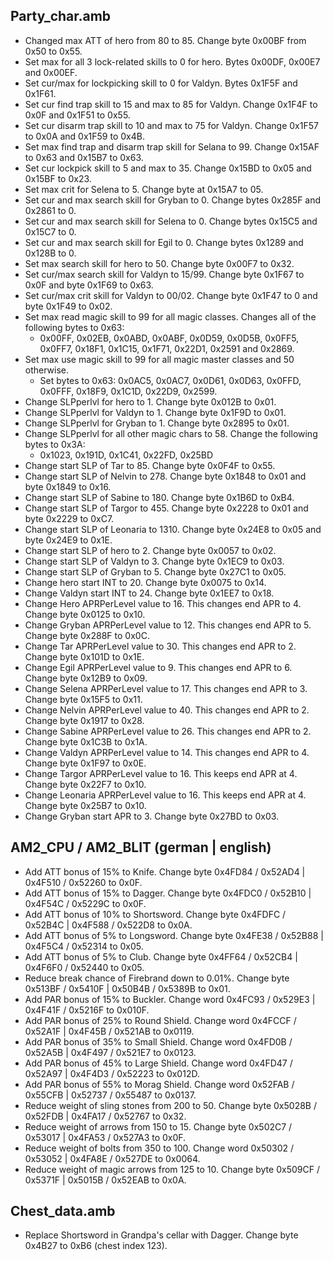 ## Party_char.amb

- Changed max ATT of hero from 80 to 85. Change byte 0x00BF from 0x50 to 0x55.
- Set max for all 3 lock-related skills to 0 for hero. Bytes 0x00DF, 0x00E7 and 0x00EF.
- Set cur/max for lockpicking skill to 0 for Valdyn. Bytes 0x1F5F and 0x1F61.
- Set cur find trap skill to 15 and max to 85 for Valdyn. Change 0x1F4F to 0x0F and 0x1F51 to 0x55.
- Set cur disarm trap skill to 10 and max to 75 for Valdyn. Change 0x1F57 to 0x0A and 0x1F59 to 0x4B.
- Set max find trap and disarm trap skill for Selana to 99. Change 0x15AF to 0x63 and 0x15B7 to 0x63.
- Set cur lockpick skill to 5 and max to 35. Change 0x15BD to 0x05 and 0x15BF to 0x23.
- Set max crit for Selena to 5. Change byte at 0x15A7 to 05.
- Set cur and max search skill for Gryban to 0. Change bytes 0x285F and 0x2861 to 0.
- Set cur and max search skill for Selena to 0. Change bytes 0x15C5 and 0x15C7 to 0.
- Set cur and max search skill for Egil to 0. Change bytes 0x1289 and 0x128B to 0.
- Set max search skill for hero to 50. Change byte 0x00F7 to 0x32.
- Set cur/max search skill for Valdyn to 15/99. Change byte 0x1F67 to 0x0F and byte 0x1F69 to 0x63.
- Set cur/max crit skill for Valdyn to 00/02. Change byte 0x1F47 to 0 and byte 0x1F49 to 0x02.
- Set max read magic skill to 99 for all magic classes. Changes all of the following bytes to 0x63:
    - 0x00FF, 0x02EB, 0x0ABD, 0x0ABF, 0x0D59, 0x0D5B, 0x0FF5, 0x0FF7, 0x18F1, 0x1C15, 0x1F71, 0x22D1, 0x2591 and 0x2869.
- Set max use magic skill to 99 for all magic master classes and 50 otherwise.
    - Set bytes to 0x63: 0x0AC5, 0x0AC7, 0x0D61, 0x0D63, 0x0FFD, 0x0FFF, 0x18F9, 0x1C1D, 0x22D9, 0x2599.
- Change SLPperlvl for hero to 1. Change byte 0x012B to 0x01.
- Change SLPperlvl for Valdyn to 1. Change byte 0x1F9D to 0x01.
- Change SLPperlvl for Gryban to 1. Change byte 0x2895 to 0x01.
- Change SLPperlvl for all other magic chars to 58. Change the following bytes to 0x3A:
    - 0x1023, 0x191D, 0x1C41, 0x22FD, 0x25BD
- Change start SLP of Tar to 85. Change byte 0x0F4F to 0x55.
- Change start SLP of Nelvin to 278. Change byte 0x1848 to 0x01 and byte 0x1849 to 0x16.
- Change start SLP of Sabine to 180. Change byte 0x1B6D to 0xB4.
- Change start SLP of Targor to 455. Change byte 0x2228 to 0x01 and byte 0x2229 to 0xC7.
- Change start SLP of Leonaria to 1310. Change byte 0x24E8 to 0x05 and byte 0x24E9 to 0x1E.
- Change start SLP of hero to 2. Change byte 0x0057 to 0x02.
- Change start SLP of Valdyn to 3. Change byte 0x1EC9 to 0x03.
- Change start SLP of Gryban to 5. Change byte 0x27C1 to 0x05.
- Change hero start INT to 20. Change byte 0x0075 to 0x14.
- Change Valdyn start INT to 24. Change byte 0x1EE7 to 0x18.
- Change Hero APRPerLevel value to 16. This changes end APR to 4. Change byte 0x0125 to 0x10.
- Change Gryban APRPerLevel value to 12. This changes end APR to 5. Change byte 0x288F to 0x0C.
- Change Tar APRPerLevel value to 30. This changes end APR to 2. Change byte 0x101D to 0x1E.
- Change Egil APRPerLevel value to 9. This changes end APR to 6. Change byte 0x12B9 to 0x09.
- Change Selena APRPerLevel value to 17. This changes end APR to 3. Change byte 0x15F5 to 0x11.
- Change Nelvin APRPerLevel value to 40. This changes end APR to 2. Change byte 0x1917 to 0x28.
- Change Sabine APRPerLevel value to 26. This changes end APR to 2. Change byte 0x1C3B to 0x1A.
- Change Valdyn APRPerLevel value to 14. This changes end APR to 4. Change byte 0x1F97 to 0x0E.
- Change Targor APRPerLevel value to 16. This keeps end APR at 4. Change byte 0x22F7 to 0x10.
- Change Leonaria APRPerLevel value to 16. This keeps end APR at 4. Change byte 0x25B7 to 0x10.
- Change Gryban start APR to 3. Change byte 0x27BD to 0x03.

## AM2_CPU / AM2_BLIT (german | english)

- Add ATT bonus of 15% to Knife. Change byte 0x4FD84 / 0x52AD4 | 0x4F510 / 0x52260 to 0x0F.
- Add ATT bonus of 15% to Dagger. Change byte 0x4FDC0 / 0x52B10 | 0x4F54C / 0x5229C to 0x0F.
- Add ATT bonus of 10% to Shortsword. Change byte 0x4FDFC / 0x52B4C | 0x4F588 / 0x522D8 to 0x0A.
- Add ATT bonus of 5% to Longsword. Change byte 0x4FE38 / 0x52B88 | 0x4F5C4 / 0x52314 to 0x05.
- Add ATT bonus of 5% to Club. Change byte 0x4FF64 / 0x52CB4 | 0x4F6F0 / 0x52440 to 0x05.
- Reduce break chance of Firebrand down to 0.01%. Change byte 0x513BF / 0x5410F | 0x50B4B / 0x5389B to 0x01.
- Add PAR bonus of 15% to Buckler. Change word 0x4FC93 / 0x529E3 | 0x4F41F / 0x5216F to 0x010F.
- Add PAR bonus of 25% to Round Shield. Change word 0x4FCCF / 0x52A1F | 0x4F45B / 0x521AB to 0x0119.
- Add PAR bonus of 35% to Small Shield. Change word 0x4FD0B / 0x52A5B | 0x4F497 / 0x521E7 to 0x0123.
- Add PAR bonus of 45% to Large Shield. Change word 0x4FD47 / 0x52A97 | 0x4F4D3 / 0x52223 to 0x012D.
- Add PAR bonus of 55% to Morag Shield. Change word 0x52FAB / 0x55CFB | 0x52737 / 0x55487 to 0x0137.
- Reduce weight of sling stones from 200 to 50. Change byte 0x5028B / 0x52FDB | 0x4FA17 / 0x52767 to 0x32.
- Reduce weight of arrows from 150 to 15. Change byte 0x502C7 / 0x53017 | 0x4FA53 / 0x527A3 to 0x0F.
- Reduce weight of bolts from 350 to 100. Change word 0x50302 / 0x53052 | 0x4FA8E / 0x527DE to 0x0064.
- Reduce weight of magic arrows from 125 to 10. Change byte 0x509CF / 0x5371F | 0x5015B / 0x52EAB to 0x0A.

## Chest_data.amb

- Replace Shortsword in Grandpa's cellar with Dagger. Change byte 0x4B27 to 0xB6 (chest index 123).